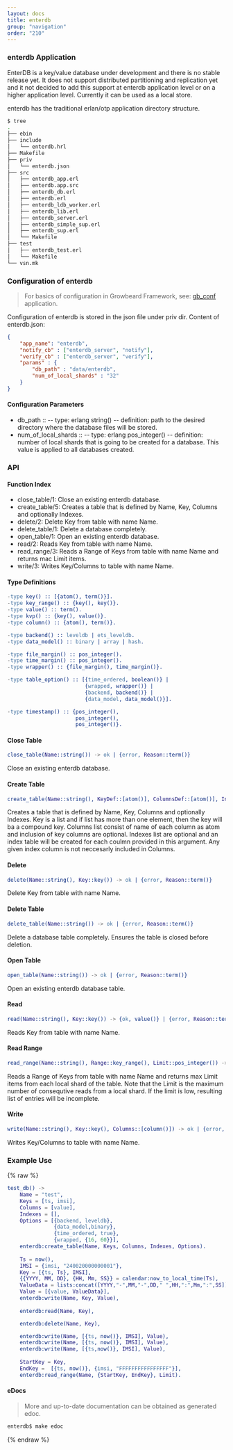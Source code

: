 ```yaml
---
layout: docs
title: enterdb
group: "navigation"
order: "210"
---
```

### enterdb Application
EnterDB is a key/value database under development and there is no stable release yet.
It does not support distributed partitioning and replication yet and it not decided to add this support at enterdb application level or on a higher application level.
Currently it can be used as a local store.

enterdb has the traditional erlan/otp application directory structure.

```sh
$ tree
.
├── ebin
├── include
│   └── enterdb.hrl
├── Makefile
├── priv
│   └── enterdb.json
├── src
│   ├── enterdb_app.erl
│   ├── enterdb.app.src
│   ├── enterdb_db.erl
│   ├── enterdb.erl
│   ├── enterdb_ldb_worker.erl
│   ├── enterdb_lib.erl
│   ├── enterdb_server.erl
│   ├── enterdb_simple_sup.erl
│   ├── enterdb_sup.erl
│   └── Makefile
├── test
│   ├── enterdb_test.erl
│   └── Makefile
└── vsn.mk
```

### Configuration of enterdb
>For basics of configuration in Growbeard Framework, see: [gb_conf](/applications/gb_conf) application.

Configuration of enterdb is stored in the json file under priv dir.
Content of enterdb.json:

```json
{
    "app_name": "enterdb",
    "notify_cb" : ["enterdb_server", "notify"],
    "verify_cb" : ["enterdb_server", "verify"],
    "params" : {
        "db_path" : "data/enterdb",
        "num_of_local_shards" : "32"
    }
}
```
#### Configuration Parameters
- db_path ::
    -- type: erlang string()
    -- definition: path to the desired directory where the database files will be stored.
- num_of_local_shards ::
    -- type: erlang pos_integer()
    -- definition: number of local shards that is going to be created for a database. This value is applied to all databases created.

### API

#### Function Index

- close_table/1:	Close an existing enterdb database.
- create_table/5:	Creates a table that is defined by Name, Key, Columns and optionally Indexes.
- delete/2:	Delete Key from table with name Name.
- delete_table/1:	Delete a database completely.
- open_table/1:	Open an existing enterdb database.
- read/2:	Reads Key from table with name Name.
- read_range/3:	Reads a Range of Keys from table with name Name and returns mac Limit items.
- write/3:	Writes Key/Columns to table with name Name.

#### Type Definitions
```erlang
-type key() :: [{atom(), term()}].
-type key_range() :: {key(), key()}.
-type value() :: term().
-type kvp() :: {key(), value()}.
-type column() :: {atom(), term()}.

-type backend() :: leveldb | ets_leveldb.
-type data_model() :: binary | array | hash.

-type file_margin() :: pos_integer().
-type time_margin() :: pos_integer().
-type wrapper() :: {file_margin(), time_margin()}.

-type table_option() :: [{time_ordered, boolean()} |
                         {wrapped, wrapper()} |
                         {backend, backend()} |
                         {data_model, data_model()}].

-type timestamp() :: {pos_integer(),
                      pos_integer(),
                      pos_integer()}.

```

#### Close Table
```erlang
close_table(Name::string()) -> ok | {error, Reason::term()}
```
Close an existing enterdb database.

#### Create Table

```erlang
create_table(Name::string(), KeyDef::[atom()], ColumnsDef::[atom()], IndexesDef::[atom()], Options::[table_option()]) -> ok | {error, Reason::term()}
```
Creates a table that is defined by Name, Key, Columns and optionally Indexes. Key is a list and if list has more than one element, then the key will ba a compound key. Columns list consist of name of each column as atom and inclusion of key columns are optional. Indexes list are optional and an index table will be created for each coulmn provided in this argument. Any given index column is not neccesarly included in Columns.


#### Delete 
```erlang
delete(Name::string(), Key::key()) -> ok | {error, Reason::term()}
```
Delete Key from table with name Name.

#### Delete Table
```erlang
delete_table(Name::string()) -> ok | {error, Reason::term()}
```
Delete a database table completely. Ensures the table is closed before deletion.

#### Open Table
```erlang
open_table(Name::string()) -> ok | {error, Reason::term()}
```
Open an existing enterdb database table.

#### Read
```erlang
read(Name::string(), Key::key()) -> {ok, value()} | {error, Reason::term()}
```
Reads Key from table with name Name.

#### Read Range
```erlang
read_range(Name::string(), Range::key_range(), Limit::pos_integer()) -> {ok, [kvp()]} | {error, Reason::term()}
```
Reads a Range of Keys from table with name Name and returns max Limit items from each local shard of the table.
Note that the Limit is the maximum number of consequtive reads from a local shard. If the limit is low, resulting list of entries will be incomplete. 

#### Write
```erlang
write(Name::string(), Key::key(), Columns::[column()]) -> ok | {error, Reason::term()}
```
Writes Key/Columns to table with name Name.


### Example Use
{% raw %}
```erlang
test_db() ->
    Name = "test",
    Keys = [ts, imsi],
    Columns = [value],
    Indexes = [],
    Options = [{backend, leveldb},
               {data_model,binary},
               {time_ordered, true},
               {wrapped, {16, 60}}], 
    enterdb:create_table(Name, Keys, Columns, Indexes, Options).
    
    Ts = now(),
    IMSI = {imsi, "240020000000001"},
    Key = [{ts, Ts}, IMSI],
    {{YYYY, MM, DD}, {HH, Mm, SS}} = calendar:now_to_local_time(Ts),
    ValueData = lists:concat([YYYY,"-",MM,"-",DD," ",HH,":",Mm,":",SS]),
    Value = [{value, ValueData}],
    enterdb:write(Name, Key, Value),
    
    enterdb:read(Name, Key),

    enterdb:delete(Name, Key),

    enterdb:write(Name, [{ts, now()}, IMSI], Value),
    enterdb:write(Name, [{ts, now()}, IMSI], Value),
    enterdb:write(Name, [{ts,now()}, IMSI], Value),
    
    StartKey = Key,
    EndKey =  [{ts, now()}, {imsi, "FFFFFFFFFFFFFFFF"}],
    enterdb:read_range(Name, {StartKey, EndKey}, Limit).

```


#### eDocs
> More and up-to-date documentation can be obtained as generated edoc.

```sh
enterdb$ make edoc
```
{% endraw %}
